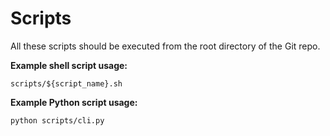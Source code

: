 # Scripts

All these scripts should be executed from the root directory of the Git repo.

**Example shell script usage:**

```shell
scripts/${script_name}.sh
```

**Example Python script usage:**

```shell
python scripts/cli.py
```
